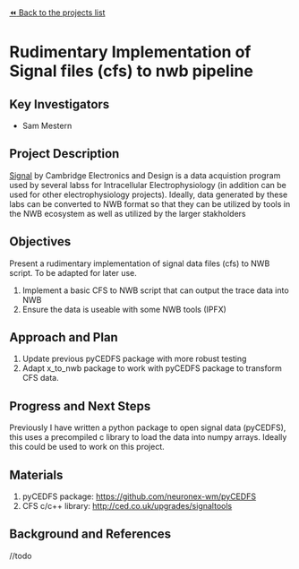 [:rewind: Back to the projects list](../../README.md#ProjectsList)

<!-- For information on how to write GitHub .md files see https://guides.github.com/features/mastering-markdown/ -->

# Rudimentary Implementation of Signal files (cfs) to nwb pipeline

## Key Investigators
* Sam Mestern

## Project Description

[Signal](http://ced.co.uk/products/sigovda) by Cambridge Electronics and Design is a data acquistion program used by several labss
for Intracellular Electrophysiology (in addition can be used for other electrophysiology projects). Ideally, data generated by these labs
can be converted to NWB format so that they can be utilized by tools in the NWB ecosystem as well as utilized by the larger stakholders

## Objectives

Present a rudimentary implementation of signal data files (cfs) to NWB script. To be adapted for later use.

1. Implement a basic CFS to NWB script that can output the trace data into NWB
2. Ensure the data is useable with some NWB tools (IPFX)

## Approach and Plan

1. Update previous pyCEDFS package with more robust testing
2. Adapt x_to_nwb package to work with pyCEDFS package to transform CFS data.

## Progress and Next Steps

Previously I have written a python package to open signal data (pyCEDFS), this uses a precompiled c library to load the data into numpy arrays. Ideally this could be used to work on this project.

## Materials

1. pyCEDFS package: https://github.com/neuronex-wm/pyCEDFS
2. CFS c/c++ library: http://ced.co.uk/upgrades/signaltools

## Background and References

//todo
